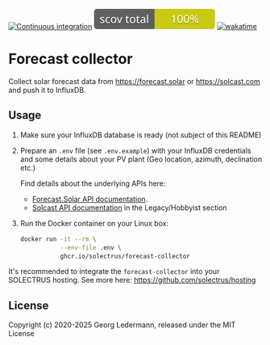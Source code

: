 [![Continuous integration](https://github.com/solectrus/forecast-collector/actions/workflows/push.yml/badge.svg)](https://github.com/solectrus/forecast-collector/actions/workflows/push.yml)
![Coverage](./coverage/coverage_badge_total.svg)
[![wakatime](https://wakatime.com/badge/user/697af4f5-617a-446d-ba58-407e7f3e0243/project/40d80ef4-7f52-4e68-a361-ed42d887c5e2.svg)](https://wakatime.com/badge/user/697af4f5-617a-446d-ba58-407e7f3e0243/project/40d80ef4-7f52-4e68-a361-ed42d887c5e2)

# Forecast collector

Collect solar forecast data from https://forecast.solar or https://solcast.com and push it to InfluxDB.

## Usage

1. Make sure your InfluxDB database is ready (not subject of this README)

2. Prepare an `.env` file (see `.env.example`) with your InfluxDB credentials and some details about your PV plant (Geo location, azimuth, declination etc.)

   Find details about the underlying APIs here:
   * [Forecast.Solar API documentation](https://doc.forecast.solar/api:estimate).
   * [Solcast API documentation](https://docs.solcast.com.au/) in the Legacy/Hobbyist section

3. Run the Docker container on your Linux box:

   ```bash
   docker run -it --rm \
              --env-file .env \
              ghcr.io/solectrus/forecast-collector
   ```

It's recommended to integrate the `forecast-collector` into your SOLECTRUS hosting. See more here:
https://github.com/solectrus/hosting

## License

Copyright (c) 2020-2025 Georg Ledermann, released under the MIT License
